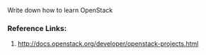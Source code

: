 Write down how to learn OpenStack


### Reference Links:

1. http://docs.openstack.org/developer/openstack-projects.html
